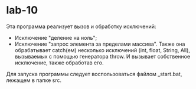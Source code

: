 # lab-10

Эта программа реализует вызов и обработку исключений:
- Исключение "деление на ноль";
- Исключение "запрос элемента за пределами массива".
Также она обрабатывает catch(ем) несколько исключений (int, float, String, All), вызываемых с помощью генератора throw.
И вызывает собственное исключение, также обработав его.

Для запуска программы следует воспользоваться файлом _start.bat, лежащем в папке src.

